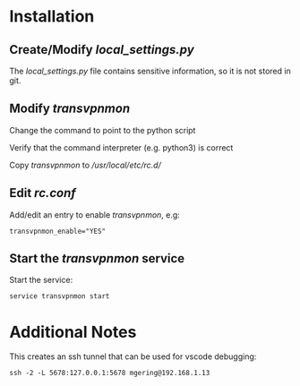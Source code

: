 
# Installation

## Create/Modify *local_settings.py*
The *local_settings.py* file contains sensitive information, so it is not stored in git.

## Modify *transvpnmon*
Change the command to point to the python script

Verify that the command interpreter (e.g. python3) is correct

Copy *transvpnmon* to */usr/local/etc/rc.d/*

## Edit *rc.conf*

Add/edit an entry to enable *transvpnmon*, e.g:
```
transvpnmon_enable="YES"
```

## Start the *transvpnmon* service
Start the service:
```
service transvpnmon start
```

# Additional Notes

This creates an ssh tunnel that can be used for vscode debugging:

```
ssh -2 -L 5678:127.0.0.1:5678 mgering@192.168.1.13
```
